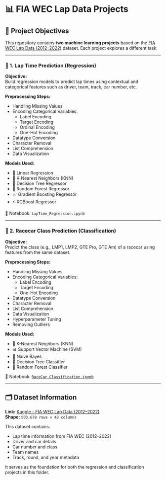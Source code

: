 # 📊 FIA WEC Lap Data Projects

## 🎯 Project Objectives

This repository contains **two machine learning projects** based on the [FIA WEC Lap Data (2012–2022)](https://www.kaggle.com/datasets/tristenterracciano/fia-wec-lap-data-20122022) dataset. Each project explores a different task:

---

### 📐 1. Lap Time Prediction (Regression)

**Objective:**  
Build regression models to predict lap times using contextual and categorical features such as driver, team, track, car number, etc.

**Preprocessing Steps:**

- Handling Missing Values  
- Encoding Categorical Variables:
  - Label Encoding
  - Target Encoding
  - Ordinal Encoding
  - One-Hot Encoding  
- Datatype Conversion  
- Character Removal  
- List Comprehension  
- Data Visualization  

**Models Used:**

- 📐 Linear Regression  
- 🧭 K-Nearest Neighbors (KNN)  
- 🌲 Decision Tree Regressor  
- 🌳 Random Forest Regressor  
- 📈 Gradient Boosting Regressor  
- ⚡ XGBoost Regressor  

📝 Notebook: `LapTime_Regression.ipynb`

---

### 🏁 2. Racecar Class Prediction (Classification)

**Objective:**  
Predict the class (e.g., LMP1, LMP2, GTE Pro, GTE Am) of a racecar using features from the same dataset.

**Preprocessing Steps:**

- Handling Missing Values  
- Encoding Categorical Variables:
  - Label Encoding
  - Target Encoding
  - One-Hot Encoding  
- Datatype Conversion  
- Character Removal  
- List Comprehension  
- Data Visualization  
- Hyperparameter Tuning  
- Removing Outliers  

**Models Used:**

- 🧭 K-Nearest Neighbors (KNN)  
- 📊 Support Vector Machine (SVM)  
- 🧠 Naive Bayes  
- 🌲 Decision Tree Classifier  
- 🌳 Random Forest Classifier  

📝 Notebook: [`RaceCar_Classification.ipynb`](https://github.com/JoeVA2020/ML_Projects/blob/main/RaceData/RaceCar_Classification.ipynb)

---

## 🗂️ Dataset Information

**Link:** [Kaggle - FIA WEC Lap Data (2012–2022)](https://www.kaggle.com/datasets/tristenterracciano/fia-wec-lap-data-20122022)  
**Shape:** `503,679 rows × 48 columns`

This dataset contains:

- Lap time information from FIA WEC (2012–2022)
- Driver and car details
- Car number and class
- Team names
- Track, round, and year metadata

It serves as the foundation for both the regression and classification projects in this folder.

